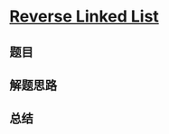 # [Reverse Linked List](https://leetcode.com/problems/reverse-linked-list/)

## 题目


## 解题思路


## 总结


